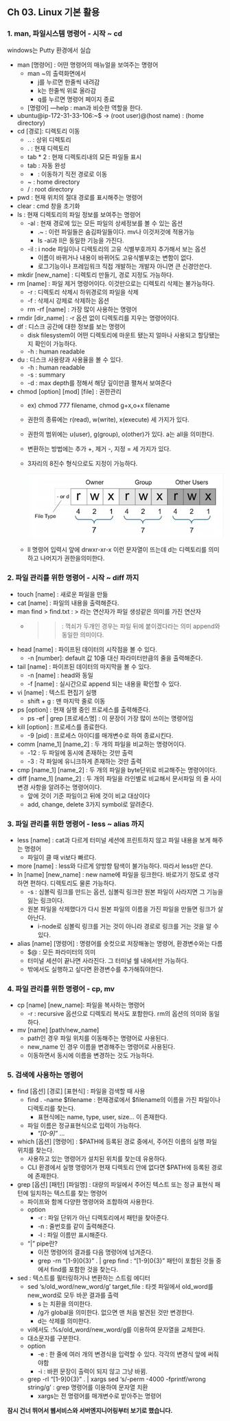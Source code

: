 ## Ch 03. Linux 기본 활용

### 1. man, 파일시스템 명령어 - 시작 ~ cd

windows는 Putty 환경에서 실습

- man [명령어] : 어떤 명령어의 매뉴얼을 보여주는 명령어
    - man ~의 출력화면에서
        - j를 누르면 한줄씩 내려감
        - k는 한줄씩 위로 올라감
        - q를 누르면 명령어 페이지 종료
    - [명령어] —help : man과 비슷한 역할을 한다.
- ubuntu@ip-172-31-33-106:~$ → (root user)@(host name) : (home directory)
- cd [경로]: 디렉토리 이동
    - .. : 상위 디렉토리
    - . : 현재 디렉토리
    - tab * 2 : 현재 디렉토리내의 모든 파일들 표시
    - tab : 자동 완성
    - - : 이동하기 직전 경로로 이동
    - ~ : home directory
    - / : root directory
- pwd : 현재 위치의 절대 경로를 표시해주는 명령어
- clear : cmd 창을 초기화
- ls : 현재 디렉토리의 파일 정보를 보여주는 명령어
    - -al : 현재 경로에 있는 모든 파일의 상세정보를 볼 수 있는 옵션
        - .~ : 이런 파일들은 숨김파일들이다. mv나 이것저것에 적용가능
        - ls -al과 ll은 동일한 기능을 가진다.
    - -il : i node 파일이나 디렉토리의 고유 식별부호까지 추가해서 보는 옵션
        - 이름이 바뀌거나 내용이 바뀌어도 고유식별부호는 변함이 없다.
        - 로그기능이나 프레임워크 직접 개발하는 개발자 아니면 큰 신경안쓴다.
- mkdir [new_name] : 디렉토리 만들기, 경로 지정도 가능하다.
- rm [name] : 파일 제거 명령어이다. 이것만으로는 디렉토리 삭제는 불가능하다.
    - -r : 디렉토리 삭제시 하위경로의 파일을 삭제
    - -f : 삭제시 강제로 삭제하는 옵션
    - rm -rf [name] : 가장 많이 사용하는 명령어
- rmdir [dir_name] : -r 옵션 없이 디렉토리를 지우는 명령어이다.
- df : 디스크 공간에 대한 정보를 보는 명령어
    - disk filesystem이 어떤 디렉토리에 마운트 됐는지 얼마나 사용되고 할당됐는지 확인이 가능하다.
    - -h : human readable
- du : 디스크 사용량과 사용율을 볼 수 있다.
    - -h : human readable
    - -s : summary
    - -d : max depth를 정해서 해당 깊이만큼 펼쳐서 보여준다
- chmod [option] [mod] [file] : 권한관리
    - ex) chmod 777 filename, chmod g+x,o+x filename
    - 권한의 종류에는 r(read), w(write), x(execute) 세 가지가 있다.
    - 권한의 범위에는 u(user), g(group), o(other)가 있다. a는 all을 의미한다.
    - 변환하는 방법에는 추가 +, 제거 -, 지정 = 세 가지가 있다.
    - 3자리의 8진수 형식으로도 지정이 가능하다.
        
        ![Untitled](/FastCPS_DE/img/Untitled%201.png)
        
    - ll 명령어 입력시 앞에 drwxr-xr-x 이런 문자열이 뜨는데 d는 디렉토리를 의미하고 나머지가 권한을의미한다.
    

### 2. 파일 관리를 위한 명령어 - 시작 ~ diff 까지

- touch [name] : 새로운 파일을 만듦
- cat [name] : 파일의 내용을 출력해준다.
- man find > find.txt : > 라는 연산자가 파일 생성같은 의미를 가진 연산자
    - >> : 꺽쇠가 두개인 경우는 파일 뒤에 붙이겠다라는 의미 append와 동일한 의미이다.
- head [name] : 파이프된 데이터의 시작점을 볼 수 있다.
    - -n [number]: default 값 10줄 대신 파라미터만큼의 줄을 출력해준다.
- tail [name] : 파이프된 데이터의 마지막을 볼 수 있다.
    - -n [name] : head와 동일
    - -f [name] : 실시간으로 append 되는 내용을 확인할 수 있다.
- vi [name] : 텍스트 편집기 실행
    - shift + g : 맨 마지막 줄로 이동
- ps [option] : 현재 실행 중인 프로세스를 출력해준다.
    - ps -ef | grep [프로세스명] : 이 문장이 가장 많이 쓰이는 명령어임
- kill [option] : 프로세스를 종료한다.
    - -9 [pid] : 프로세스 아이디를 매개변수로 하여 종료시킨다.
- comm [name_1] [name_2] : 두 개의 파일을 비교하는 명령어이다.
    - -12 : 두 파일에 동시에 존재하는 것만 출력
    - -3 : 각 파일에 유니크하게 존재하는 것만 출력
- cmp [name_1] [name_2] : 두 개의 파일을 byte단위로 비교해주는 명령어이다.
- diff [name_1] [name_2] : 두 개의 파일을 라인별로 비교해서 문서파일 의 줄 사이 변경 사항을 알려주는 명령어이다.
    - 앞에 것이 기준 파일이고 뒤에 것이 비교 대상이다
    - add, change, delete 3가지 symbol로 알려준다.

### 3. 파일 관리를 위한 명령어 - less ~ alias 까지

- less [name] : cat과 다르게 터미널 세션에 프린트하지 않고 파일 내용을 보게 해주는 명령어
    - 파일이 클 때 vi보다 빠르다.
- more [name] : less와 다르게 양방향 탐색이 불가능하다. 따라서 less만 쓴다.
- ln [name] [new_name] : new name에 파일을 링크한다. 바로가기 정도로 생각하면 편하다. 디렉토리도 물론 가능하다.
    - -s : 심볼릭 링크를 만드는 옵션, 심볼릭 링크란 원본 파일이 사라지면 그 기능을 잃는 링크이다.
    - 원본 파일을 삭제했다가 다시 원본 파일의 이름을 가진 파일을 만들면 링크가 살아난다.
        - i-node로 심볼릭 링크를 거는 것이 아니라 경로로 링크를 거는 것을 알 수 있다.
- alias [name] [명령어] : 명령어를 숏컷으로 저장해놓는 명령어, 환경변수와는 다름
    - $@ : 모든 파라미터의 의미
    - 터미널 세션이 끝나면 사라진다. 그 터미널 쉘 내에서만 가능하다.
    - 밖에서도 실행하고 싶다면 환경변수를 추가해줘야한다.

### 4. 파일 관리를 위한 명령어 - cp, mv

- cp [name] [new_name]: 파일을 복사하는 명령어
    - -r : recursive 옵션으로 디렉토리 복사도 포함한다. rm의 옵션의 의미와 동일하다.
- mv [name] [path/new_name]
    - path인 경우 파일 위치를 이동해주는 명령어로 사용된다.
    - new_name 인 경우 이름을 변경해주는 명령어로 사용된다.
    - 이동하면서 동시에 이름을 변경하는 것도 가능하다.
    

### 5. 검색에 사용하는 명령어

- find [옵션] [경로] [표현식] : 파일을 검색할 때 사용
    - find . -name $filename : 현재경로에서 $filename의 이름을 가진 파일이나 디렉토리를 찾는다.
        - 표현식에는 name, type, user, size… 이 존재한다.
    - 파일 이름은 정규표현식으로 입력이 가능하다.
        - “*[0-9]*” …
- which [옵션] [명령어] : $PATH에 등록된 경로 중에서, 주어진 이름의 실행 파일 위치를 찾는다.
    - 사용하고 있는 명령어가 설치된 위치를 찾는데 유용하다.
    - CLI 환경에서 실행 명령어가 현재 디렉토리 안에 없다면 $PATH에 등록된 경로에 존재한다.
- grep [옵션] [패턴] [파일명] : 대량의 파일에서 주어진 텍스트 또는 정규 표현식 패턴에 일치하는 텍스트를 찾는 명령어
    - 파이프와 함께 다양한 명령어와 조합하여 사용한다.
    - option
        - -r : 파일 단위가 아닌 디렉토리에서 패턴을 찾아준다.
        - -n : 줄번호를 같이 출력해준다.
        - -l : 파일 이름만 표시해준다.
    - “|” pipe란?
        - 이전 명령어의 결과를 다음 명령어에 넘겨준다.
        - grep -rn “[1-9]0\{3\}” . | grep find : “[1-9]0\{3\}” 패턴이 포함된 것들 중에서 find를 포함한 것을 찾는다.
- sed : 텍스트를 필터링하거나 변환하는 스트림 에디터
    - sed ‘s/old_word/new_word/g’ target_file : 타겟 파일에서 old_word를 new_word로 모두 바꾼 결과를 출력
        - s 는 치환을 의미한다.
        - /g가 global을 의미한다. 없으면 맨 처음 발견된 것만 변경한다.
        - d는 삭제를 의미한다.
    - vi에서도 :%s/old_word/new_word/g를 이용하여 문자열을 교체한다.
    - 대소문자를 구분한다.
    - option
        - -e : 한 줄에 여러 개의 변경식을 입력할 수 있다. 각각의 변경식 앞에 써줘야함
        - -i : 바뀐 문장이 출력이 되지 않고 그냥 바뀜.
    - grep -rl “[1-9]0\{3\}” . | xargs sed ‘s/-perm -4000 -fprintf/wrong string/g’ : grep 명령어를 이용하여 문자열 치환
        - xargs는 전 명령어를 매개변수로 받아주는 명령어

**잠시 건너 뛰어서 웹서비스와 서버엔지니어링부터 보기로 했습니다.**